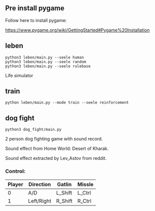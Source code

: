 ## Pre install pygame
Follow here to install pygame:

https://www.pygame.org/wiki/GettingStarted#Pygame%20Installation


## leben
```
python3 leben/main.py --seele human
python3 leben/main.py --seele random
python3 leben/main.py --seele rulebase
```

Life simulator

## train
```
python leben/main.py --mode train --seele reinforcement
```

## dog fight

```
python3 dog_fight/main.py
```

2 person dog fighting game with sound record.

Sound effect from Home World: Desert of Kharak.

Sound effect extracted by Lev_Astov from reddit.

### Control:

| Player | Direction  | Gatlin  | Missle |
| ------ | ---------- | ------- | ------ |
| 0      | A/D        | L_Shift | L_Ctrl |
| 1      | Left/Right | R_Shift | R_Ctrl |
